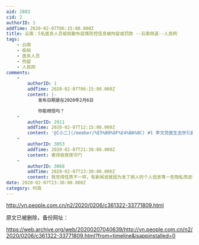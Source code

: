 ```yaml
---
aid: 2883
cid: 2
authorID: 1
addTime: 2020-02-07T06:15:00.000Z
title: 云南：5名医务人员偷拍散布疫情防控信息被拘留或罚款 --云南频道--人民网
tags:
    - 云南
    - 偷拍
    - 医务人员
    - 拘留
    - 人民网
comments:
    -
        authorID: 1
        addTime: 2020-02-07T06:15:00.000Z
        content: |-
            发布日期是在2020年2月6日

            你能相信吗？
    -
        authorID: 2911
        addTime: 2020-02-07T12:15:00.000Z
        content: '@[小二](/member/%E5%B0%8F%E4%BA%8C) #1 李文亮医生去世引起的民意海啸，看来还是不够叫醒某些人。'
    -
        authorID: 3053
        addTime: 2020-02-07T21:30:00.000Z
        content: 害得我夜夜守门
    -
        authorID: 3068
        addTime: 2020-02-07T23:30:00.000Z
        content: 我觉得性质不一样，有新闻说是因为发了病人的个人信息等一些隐私而进行的处罚。不知道是真是假，现在还能信谁。
date: 2020-02-07T23:30:00.000Z
category: 时政
---
```


http://yn.people.com.cn/n2/2020/0206/c361322-33771809.html

原文已被删除，备份网址：

https://web.archive.org/web/20200207040639/http://yn.people.com.cn/n2/2020/0206/c361322-33771809.html?from=timeline&isappinstalled=0
